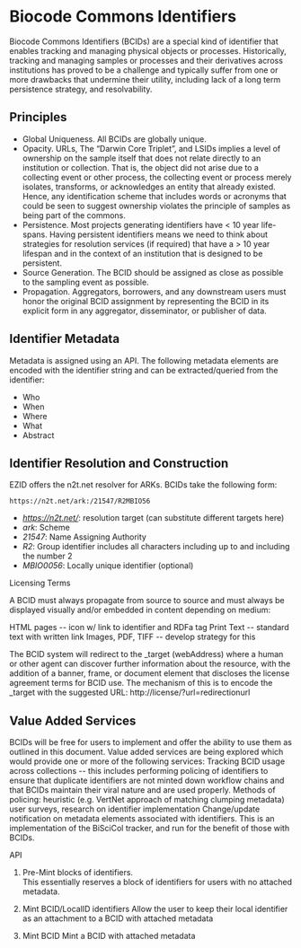 # Biocode Commons Identifiers

Biocode Commons Identifiers (BCIDs) are a special kind of identifier that enables tracking and 
managing physical objects or processes. 
Historically, tracking and managing samples or processes and their derivatives across institutions has proved 
to be a challenge and typically suffer from one or more drawbacks that undermine their utility, 
including lack of a long term persistence strategy, and resolvability.

## Principles

  * Global Uniqueness.  All BCIDs are globally unique.
  * Opacity. URLs, The “Darwin Core Triplet”, and LSIDs implies a level of ownership on the sample itself that 
  does not relate directly to an institution or collection.  That is, the object did not arise 
  due to a collecting event or other process, the collecting event or process merely isolates, 
  transforms, or acknowledges an entity that already existed.  Hence, any identification scheme 
  that includes words or acronyms that could be seen to suggest ownership violates the principle 
  of samples as being part of the commons.
  * Persistence.  Most projects generating identifiers have < 10 year life-spans.  Having persistent 
  identifiers means we need to think about strategies for resolution services (if required) that have a > 10 year 
  lifespan and in the context of an institution that is designed to be persistent. 
  * Source Generation. The BCID should be assigned as close as possible to the sampling event as possible.
  * Propagation.  Aggregators, borrowers, and any downstream users must honor the original BCID assignment 
  by representing the BCID in its explicit form in any aggregator, disseminator, or publisher of data.

## Identifier Metadata

Metadata is assigned using an API.  The following metadata elements are encoded with the identifier 
string and can be extracted/queried from the identifier:

  * Who
  * When
  * Where
  * What
  * Abstract


## Identifier Resolution and Construction

EZID offers the n2t.net resolver for ARKs.  BCIDs take the following form:

```https://n2t.net/ark:/21547/R2MBIO56```
 
  * *https://n2t.net/*: resolution target (can substitute different targets here)
  * *ark*: Scheme
  * *21547*: Name Assigning Authority
  * *R2*: Group identifier includes all characters including up to and including the number 2
  * *MBIO0056*: Locally unique identifier (optional)

Licensing Terms

A BCID must always propagate from source to source and must always be displayed visually and/or embedded in content depending on medium:

HTML pages -- icon w/ link to identifier and RDFa tag
Print Text -- standard text with written link
Images, PDF, TIFF -- develop strategy for this

The BCID system will redirect to the _target (webAddress) where a human or other agent can discover further information about the resource, with the addition of a banner, frame, or document element that discloses the license agreement terms for BCID use.  The mechanism of this is to encode the _target with the suggested URL: http://license/?url=redirectionurl

## Value Added Services

BCIDs will be free for users to implement and offer the ability to use them as outlined in this document.   Value added services are being explored which would provide one or more of the following services:
Tracking BCID usage across collections -- this includes performing policing of identifiers to ensure that duplicate identifiers are not minted down workflow chains and that BCIDs maintain their viral nature and are used properly.  Methods of policing:
heuristic (e.g. VertNet approach of matching clumping metadata)
user surveys, research on identifier implementation
Change/update notification on metadata elements associated with identifiers.  This is an implementation of the BiSciCol tracker, and run for the benefit of those with BCIDs.


API
1. Pre-Mint blocks of identifiers.  
This essentially reserves a block of identifiers for users with no attached metadata.

2. Mint BCID/LocalID identifiers
Allow the user to keep their local identifier as an attachment to a BCID with attached metadata

3. Mint BCID
Mint a BCID with attached metadata
